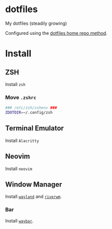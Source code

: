 # dotfiles
My dotfiles (steadily growing)

Configured using the [dotfiles home repo method](https://github.com/bluedragon1221/notes/blob/main/Linux/Git/Dotfiles%20(Home%20Repo).md).

# Install
## ZSH
Install `zsh`
### Move `.zshrc`
```sh
### /etc/zsh/zshenv ###
ZDOTDIR=~/.config/zsh
```
## Terminal Emulator
Install `Alacritty`
## Neovim
Install `neovim`
## Window Manager
Install [`wayland`](https://wayland.freedesktop.org) and [`riverwm`](https://github.com/riverwm/river).
### Bar
Install [`waybar`](https://github.com/alexays/waybar).

